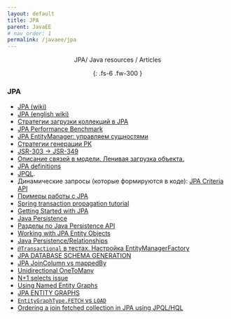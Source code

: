 ```yaml
---
layout: default
title: JPA
parent: JavaEE
# nav_order: 1
permalink: /javaee/jpa
---
```

<div align="center" markdown="1">
JPA/ Java resources / Articles

{: .fs-6 .fw-300 }
</div>

### JPA
 -  <a href="http://ru.wikipedia.org/wiki/Java_Persistence_API">JPA (wiki)</a> 
 - <a href="https://en.wikipedia.org/wiki/Java_Persistence_API">JPA (english wiki)</a>
 - <a href="https://dou.ua/lenta/articles/jpa-fetch-types/">Стратегии загрузки коллекций в JPA</a>
 -  <a href="http://www.jpab.org/All/All/All.html">JPA Performance Benchmark</a>
 - <a href="https://easyjava.ru/data/jpa/jpa-entitymanager-upravlyaem-sushhnostyami/">JPA EntityManager: управляем сущностями</a>
 -  <a href="http://en.wikibooks.org/wiki/Java_Persistence/Identity_and_Sequencing">Стратегии генерации PK</a>
 -  <a href="http://stackoverflow.com/questions/14730329/jpa-2-0-exception-to-use-javax-validation-package-in-jpa-2-0">JSR-303 -> JSR-349</a>
 -  <a href="https://web.archive.org/web/20170514002949/http://java.devcolibri.com:80/post/15">Описание связей в модели. Ленивая загрузка объекта.</a>
 -  <a href="http://docs.jboss.org/hibernate/entitymanager/3.6/reference/en/html/architecture.html#d0e61">JPA definitions</a>
 -  <a href="http://ru.wikipedia.org/wiki/Java_Persistence_Query_Language">JPQL</a>.
 -  Динамические запросы (которые формируются в коде): <a href="http://www.objectdb.com/java/jpa/query/criteria">JPA Criteria API</a>
 - <a href="https://easyjava.ru/tag/jpa/">Примеры работы с JPA</a>
 - <a href="http://www.byteslounge.com/tutorials/spring-transaction-propagation-tutorial">Spring transaction propagation tutorial</a>
 - <a href="https://dzone.com/refcardz/getting-started-with-jpa">Getting Started with JPA</a>
 - <a href="http://en.wikibooks.org/wiki/Java_Persistence">Java Persistence</a>
 - <a href="https://easyjava.ru/category/data/jpa/">Разделы по Java Persistence API</a>
 - <a href="http://www.objectdb.com/java/jpa/persistence/managed#Entity_Object_Life_Cycle">Working with JPA Entity Objects</a>
 - <a href="https://en.wikibooks.org/wiki/Java_Persistence/Relationships">Java Persistence/Relationships</a>
 -  <a href="http://habrahabr.ru/post/232381/">`@Transactional` в тестах. Настройка EntityManagerFactory</a>
 - <a href="http://www.radcortez.com/jpa-database-schema-generation/">JPA DATABASE SCHEMA GENERATION</a>
 -  <a href="http://stackoverflow.com/questions/11938253/jpa-joincolumn-vs-mappedby">JPA JoinColumn vs mappedBy</a>
 -  <a href="https://en.wikibooks.org/wiki/Java_Persistence OneToMany#Unidirectional_OneToMany.2C_No_Inverse_ManyToOne.2C_No_Join_Table_.28JPA_2.x_ONLY.29">Unidirectional OneToMany</a>
 - <a href="http://stackoverflow.com/questions/97197/what-is-the-n1-selects-issue">N+1 selects issue</a>
 - <a href="https://docs.oracle.com/javaee/7/tutorial/persistence-entitygraphs002.htm">Using Named Entity Graphs</a>
 - [JPA ENTITY GRAPHS](http://www.radcortez.com/jpa-entity-graphs/)
 - [`EntityGraphType.FETCH` vs `LOAD`](http://stackoverflow.com/questions/31978011/what-is-the-diffenece-between-fetch-and-load-for-entity-graph-of-jpa)
 - [Ordering a join fetched collection in JPA using JPQL/HQL](http://stackoverflow.com/questions/5903774/ordering-a-join-fetched-collection-in-jpa-using-jpql-hql)





